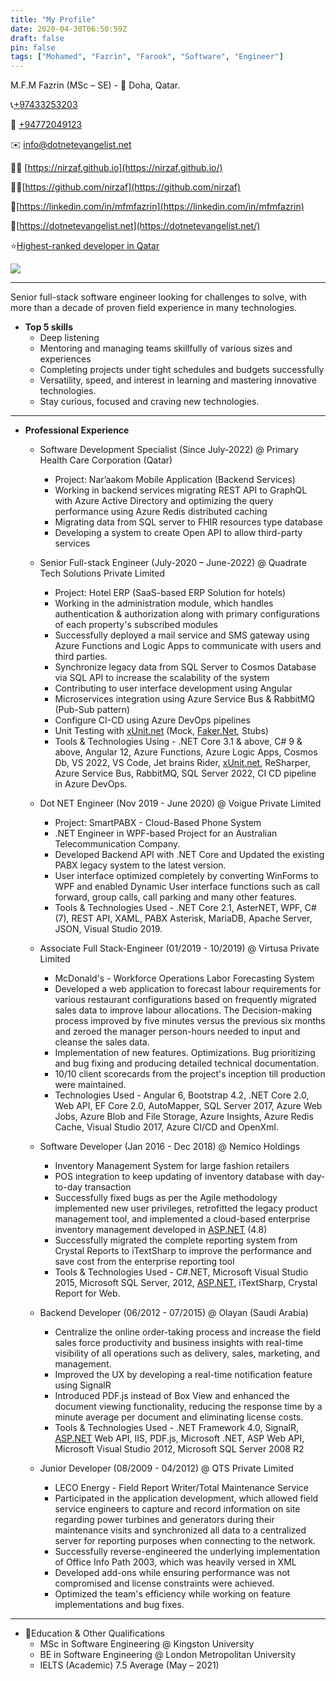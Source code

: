 ```yaml
---
title: "My Profile"
date: 2020-04-30T06:50:59Z
draft: false
pin: false
tags: ["Mohamed", "Fazrin", "Farook", "Software", "Engineer"]
---
```

M.F.M Fazrin (MSc – SE) - 📌 Doha, Qatar.

📞[+97433253203](tel:+97433253203)

📱 [+94772049123](https://wa.me/94772049123)

✉️ [info@dotnetevangelist.net](mailto:info@dotnetevangelist.net)

🤵🏻 [https://nirzaf.github.io](https://nirzaf.github.io/)

🐱‍👤[https://github.com/nirzaf](https://github.com/nirzaf)

💼[https://linkedin.com/in/mfmfazrin](https://linkedin.com/in/mfmfazrin)

📝[https://dotnetevangelist.net](https://dotnetevangelist.net/)

⭐[Highest-ranked developer in Qatar](https://stardev.io/top/developers/all/in/qatar)


[![](https://stardev.io/developers/nirzaf/badge/languages/global.svg)](https://stardev.io/developers/nirzaf)

* * *
  

Senior full-stack software engineer looking for challenges to solve, with more than a decade of proven field experience in many technologies.

*   **Top 5 skills**
    *   Deep listening
    *   Mentoring and managing teams skillfully of various sizes and experiences
    *   Completing projects under tight schedules and budgets successfully
    *   Versatility, speed, and interest in learning and mastering innovative technologies.
    *   Stay curious, focused and craving new technologies.

* * *


*   **Professional Experience**
    *   Software Development Specialist (Since July-2022) @ Primary Health Care Corporation (Qatar)
        *   Project: Nar’aakom Mobile Application (Backend Services)
        *   Working in backend services migrating REST API to GraphQL with Azure Active Directory and optimizing the query performance using Azure Redis distributed caching
        *   Migrating data from SQL server to FHIR resources type database
        *   Developing a system to create Open API to allow third-party services
          
        
    *   Senior Full-stack Engineer (July-2020 – June-2022) @ Quadrate Tech Solutions Private Limited
        *   Project: Hotel ERP (SaaS-based ERP Solution for hotels)
        *   Working in the administration module, which handles authentication & authorization along with primary configurations of each property's subscribed modules
        *   Successfully deployed a mail service and SMS gateway using Azure Functions and Logic Apps to communicate with users and third parties.
        *   Synchronize legacy data from SQL Server to Cosmos Database via SQL API to increase the scalability of the system
        *   Contributing to user interface development using Angular
        *   Microservices integration using Azure Service Bus & RabbitMQ (Pub-Sub pattern)
        *   Configure CI-CD using Azure DevOps pipelines
        *   Unit Testing with [xUnit.net](http://xunit.net/) (Mock, [Faker.Net](http://faker.net/), Stubs)
        *   Tools & Technologies Using - .NET Core 3.1 & above, C# 9 & above, Angular 12, Azure Functions, Azure Logic Apps, Cosmos Db, VS 2022, VS Code, Jet brains Rider, [xUnit.net](http://xunit.net/), ReSharper, Azure Service Bus, RabbitMQ, SQL Server 2022, CI CD pipeline in Azure DevOps.
    *   Dot NET Engineer (Nov 2019 - June 2020) @ Voigue Private Limited
        *   Project: SmartPABX - Cloud-Based Phone System
        *   .NET Engineer in WPF-based Project for an Australian Telecommunication Company.
        *   Developed Backend API with .NET Core and Updated the existing PABX legacy system to the latest version.
        *   User interface optimized completely by converting WinForms to WPF and enabled Dynamic User interface functions such as call forward, group calls, call parking and many other features.
        *   Tools & Technologies Used - .NET Core 2.1, AsterNET, WPF, C# (7), REST API, XAML, PABX Asterisk, MariaDB, Apache Server, JSON, Visual Studio 2019.
    *   Associate Full Stack-Engineer (01/2019 - 10/2019) @ Virtusa Private Limited
        *   McDonald's - Workforce Operations Labor Forecasting System
        *   Developed a web application to forecast labour requirements for various restaurant configurations based on frequently migrated sales data to improve labour allocations. The Decision-making process improved by five minutes versus the previous six months and zeroed the manager person-hours needed to input and cleanse the sales data.
        *   Implementation of new features. Optimizations. Bug prioritizing and bug fixing and producing detailed technical documentation.
        *   10/10 client scorecards from the project's inception till production were maintained.
        *   Technologies Used - Angular 6, Bootstrap 4.2, .NET Core 2.0, Web API, EF Core 2.0, AutoMapper, SQL Server 2017, Azure Web Jobs, Azure Blob and File Storage, Azure Insights, Azure Redis Cache, Visual Studio 2017, Azure CI/CD and OpenXml.
    *   Software Developer (Jan 2016 - Dec 2018) @ Nemico Holdings
        *   Inventory Management System for large fashion retailers
        *   POS integration to keep updating of inventory database with day-to-day transaction
        *   Successfully fixed bugs as per the Agile methodology implemented new user privileges, retrofitted the legacy product management tool, and implemented a cloud-based enterprise inventory management developed in [ASP.NET](http://asp.net/) (4.8)
        *   Successfully migrated the complete reporting system from Crystal Reports to iTextSharp to improve the performance and save cost from the enterprise reporting tool
        *   Tools & Technologies Used - C#.NET, Microsoft Visual Studio 2015, Microsoft SQL Server, 2012, [ASP.NET](http://asp.net/), iTextSharp, Crystal Report for Web.
    *   Backend Developer (06/2012 - 07/2015) @ Olayan (Saudi Arabia)
        *   Centralize the online order-taking process and increase the field sales force productivity and business insights with real-time visibility of all operations such as delivery, sales, marketing, and management.
        *   Improved the UX by developing a real-time notification feature using SignalR
        *   Introduced PDF.js instead of Box View and enhanced the document viewing functionality, reducing the response time by a minute average per document and eliminating license costs.
        *   Tools & Technologies Used - .NET Framework 4.0, SignalR, [ASP.NET](http://asp.net/) Web API, IIS, PDF.js, Microsoft .NET, ASP Web API, Microsoft Visual Studio 2012, Microsoft SQL Server 2008 R2
    *   Junior Developer (08/2009 - 04/2012) @ QTS Private Limited
        *   LECO Energy - Field Report Writer/Total Maintenance Service
        *   Participated in the application development, which allowed field service engineers to capture and record information on site regarding power turbines and generators during their maintenance visits and synchronized all data to a centralized server for reporting purposes when connecting to the network.
        *   Successfully reverse-engineered the underlying implementation of Office Info Path 2003, which was heavily versed in XML
        *   Developed add-ons while ensuring performance was not compromised and license constraints were achieved. 
        *   Optimized the team's efficiency while working on feature implementations and bug fixes.

* * *


*   📕Education & Other Qualifications
    *   MSc in Software Engineering @ Kingston University
    *   BE in Software Engineering @ London Metropolitan University
    *   IELTS (Academic) 7.5 Average (May – 2021)
